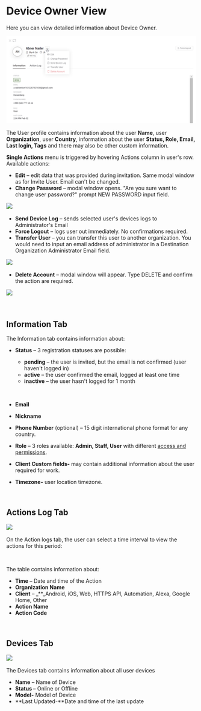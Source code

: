 # Device Owner View

Here you can view detailed information about Device Owner.

![](../../.gitbook/assets/user-action-menu.png)

The User profile contains information about the user **Name**, user **Organization**, user **Country**, information about the user **Status, Role, Email, Last login, Tags** and there may also be other custom information.‌

**Single Actions** menu is triggered by hovering Actions column in user's row. Available actions:‌

* **Edit** – edit data that was provided during invitation. Same modal window as for Invite User. Email can't be changed.
* **Change Password** – modal window opens. "Are you sure want to change user password?" prompt NEW PASSWORD input field.

​![](https://gblobscdn.gitbook.com/assets%2F-MBFTVMf7L6S67HOuqVC%2F-MT6hiS0aI36GBjRsTba%2F-MT7-J3EfB8vlkdqR5OW%2FChange_Password_modal.PNG?alt=media&token=b92c2f4b-fe91-427c-95d3-736d7464cc82)‌

* **Send Device Log** – sends selected user's devices logs to Administrator's Email
* **Force Logout** – logs user out immediately. No confirmations required.
* **Transfer User** – you can transfer this user to another organization. You would need to input an email address of administrator in a Destination Organization Administrator Email field.

​![](https://gblobscdn.gitbook.com/assets%2F-MBFTVMf7L6S67HOuqVC%2F-MT6hiS0aI36GBjRsTba%2F-MT6zkeGOEe_spfFZUPp%2Ftransfer_user.PNG?alt=media&token=e8915d86-f0c6-4151-9f13-a5b6ad2c12f3)‌

* **Delete Account** – modal window will appear. Type DELETE and confirm the action are required.

​![](https://gblobscdn.gitbook.com/assets%2F-MBFTVMf7L6S67HOuqVC%2F-MT6hiS0aI36GBjRsTba%2F-MT6zIe4imh5mVGVucwl%2FDelete_user_modal.gif?alt=media&token=8842b895-d023-4f5e-9cb9-efa65eaeee5b)

​‌

## Information Tab <a id="information-tab"></a>

The Information tab contains information about:‌

* **Status** – 3 registration statuses are possible:

  * **pending** – the user is invited, but the email is not confirmed \(user haven't logged in\)
  * **active** – the user confirmed the email, logged at least one time
  * **inactive** – the user hasn't logged for 1 month

  ​

* **Email**
* **Nickname**
* **Phone Number** \(optional\) – 15 digit international phone format for any country.
* **Role** – 3 roles available: **Admin, Staff, User** with different [access and permissions](https://app.gitbook.com/@blynk-iot/s/en/blynk.console/for-developers/settings/access).
* **Client Custom fields-** may contain additional information about the user required for work.
* **Timezone-** user location timezone.

‌

## Actions Log Tab <a id="actions-log-tab"></a>

​![](https://gblobscdn.gitbook.com/assets%2F-MBFTVMf7L6S67HOuqVC%2F-MUS_7EQcoNCzQbrQiOz%2F-MUS_gWYhC5mzbJCq72d%2Fuser%20action%20log.png?alt=media&token=80d3c559-3d40-4f85-9716-b5dbb84063e9)‌

On the Action logs tab, the user can select a time interval to view the actions for this period:

​‌

The table contains information about:‌

* **Time** – Date and time of the Action
* **Organization Name**
* **Client** – _\*\*_Android, iOS, Web, HTTPS API, Automation, Alexa, Google Home, Other
* **Action Name**
* **Action Code**

​‌

## Devices Tab <a id="devices-tab"></a>

​![](https://gblobscdn.gitbook.com/assets%2F-MBFTVMf7L6S67HOuqVC%2F-MUSamqSCHLYr7U5Z7QF%2F-MUSdpSqfjHB2TAIShly%2Fuser%20devices.png?alt=media&token=ea22b899-56c1-46c5-8122-777ba2286a8d)‌

The Devices tab contains information about all user devices‌

* **Name** – Name of Device
* **Status –** Online or Offline
* **Model-** Model of Device
* **Last Updated-**Date and time of the last update

